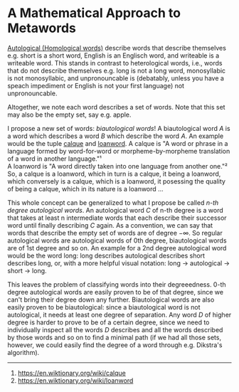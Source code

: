 # A Mathematical Approach to Metawords

[Autological (Homological words)](https://en.wikipedia.org/wiki/Autological_word) describe words that describe themselves e.g. short is a short word, English is an Englisch word, and writeable is a writeable word. This stands in contrast to heterological words, i.e., words that do not describe themselves e.g. long is not a long word, monosyllabic is not monosyllabic, and unpronouncable is (debatably, unless you have a speach impediment or English is not your first language) not unpronouncable.

Altogether, we note each word describes a set of words. Note that this set may also be the empty set, say e.g. apple.

I propose a new set of words: _biautological words_! A biautological word _A_ is a word which describes a word _B_ which describe the word _A_. An example would be the tuple [calque](https://en.wikipedia.org/wiki/Calque) and [loanword](https://en.wikipedia.org/wiki/Loanword). A calque is "A word or phrase in a language formed by word-for-word or morpheme-by-morpheme translation of a word in another language."¹<br>
A loanword is "A word directly taken into one language from another one."²<br>
So, a calque is a loanword, which in turn is a calque, it being a loanword, which conversely is a calque, which is a loanword, it posessing the quality of being a calque, which in its nature is a loanword ...

This whole concept can be generalized to what I propose be called _n-th degree autological words_. An autological word _C_ of n-th degree is a word that takes at least n intermediate words that each describe their successor word until finally describing _C_ again. As a convention, we can say that words that describe the empty set of words are of degree $-\infty$. So regular autological words are autological words of 0th degree, biautological words are of 1st degree and so on. An example for a 2nd degree autological word would be the word long: long describes autological describes short describes long, or, with a more helpful visual notation: long -> autological -> short -> long.

This leaves the problem of classifying words into their degreeedness. 0-th degree autological words are easily proven to be of that degree, since we can't bring their degree down any further. Biautological words are also easily proven to be biautological: since a biautological word is not autological, it needs at least one degree of separation. Any word _D_ of higher degree is harder to prove to be of a certain degree, since we need to individually inspect all the words _D_ describes and all the words described by those words and so on to find a minimal path (if we had all those sets, however, we could easily find the degree of a word through e.g. Dikstra's algorithm).

--------------------
1. https://en.wiktionary.org/wiki/calque
2. https://en.wiktionary.org/wiki/loanword
